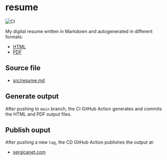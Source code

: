 # resume
![CI](https://github.com/sergicanet9/resume/actions/workflows/ci.yml/badge.svg)

My digital resume written in Markdown and autogenerated in different formats:
- [HTML](https://htmlpreview.github.io/?https://github.com/sergicanet9/resume/blob/main/index.html)
- [PDF](https://raw.githubusercontent.com/sergicanet9/resume/main/resume-sergi-canet.pdf)

## Source file
- [src/resume.md](https://github.com/sergicanet9/resume/blob/main/src/resume.md)

## Generate output
After pushing to `main` branch, the CI GitHub Action generates and commits the HTML and PDF output files.

## Publish ouput
After pushing a new `tag`, the CD GitHub Action publishes the output at:
- [sergicanet.com](https://www.sergicanet.com)